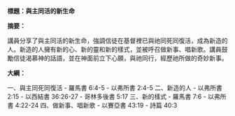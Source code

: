 **標題：與主同活的新生命**

**摘要：**

講員分享了與主同活的新生命，強調信徒在基督裡已與祂同死同復活，成為新造的人。新造的人擁有新的心、新的靈和新的樣式，並被呼召做新事、唱新歌。講員鼓勵信徒渴慕神的話語，並在神面前立下心願，與祂同行，經歷祂所做的奇妙新事。

**大綱：**

一、與主同死同復活
    - 羅馬書 6:4-5
    - 以弗所書 2:4-5
二、新造的人
    - 以弗所書 2:15
    - 以西結書 36:26-27
    - 哥林多後書 5:17
三、新的樣式
    - 羅馬書 7:6
    - 以弗所書 4:22-24
四、做新事、唱新歌
    - 以賽亞書 43:19
    - 詩篇 40:3